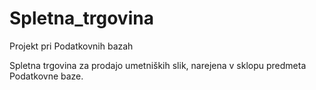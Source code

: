 # Spletna_trgovina
Projekt pri Podatkovnih bazah 

Spletna trgovina za prodajo umetniških slik, narejena v sklopu predmeta Podatkovne baze.
